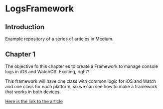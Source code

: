 # LogsFramework


## Introduction
Example repository of a series of articles in Medium. 


## Chapter 1
The objective fo this chapter es to create a Framework to manage console logs in iOS and WatchOS. Exciting, right? 

This framework will have one class with common logic for iOS and Watch and one class for each platform, so we can see how to make a framework that works in both devices.

[Here is the link to the article](https://medium.com/@cristianarielbarril/ios-and-watchos-framework-7d7c72a0e3bc)
